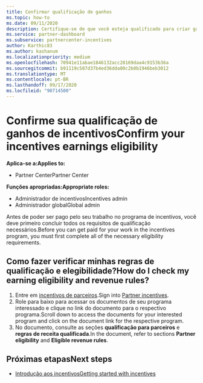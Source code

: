 ```yaml
---
title: Confirmar qualificação de ganhos
ms.topic: how-to
ms.date: 09/11/2020
description: Certifique-se de que você esteja qualificado para criar ganhos e seja pago sob o programa incentivos.
ms.service: partner-dashboard
ms.subservice: partnercenter-incentives
author: Karthic83
ms.author: kashanum
ms.localizationpriority: medium
ms.openlocfilehash: 70941e11abae1846132acc28169daa4c9153b36a
ms.sourcegitcommit: b91119c587d37b4ed36dda00c2b0b1946beb3012
ms.translationtype: MT
ms.contentlocale: pt-BR
ms.lasthandoff: 09/17/2020
ms.locfileid: "90714500"
---
```

# <a name="confirm-your-incentives-earnings-eligibility"></a><span data-ttu-id="12054-103">Confirme sua qualificação de ganhos de incentivos</span><span class="sxs-lookup"><span data-stu-id="12054-103">Confirm your incentives earnings eligibility</span></span>

<span data-ttu-id="12054-104">**Aplica-se a:**</span><span class="sxs-lookup"><span data-stu-id="12054-104">**Applies to:**</span></span>

- <span data-ttu-id="12054-105">Partner Center</span><span class="sxs-lookup"><span data-stu-id="12054-105">Partner Center</span></span>

<span data-ttu-id="12054-106">**Funções apropriadas:**</span><span class="sxs-lookup"><span data-stu-id="12054-106">**Appropriate roles:**</span></span>

- <span data-ttu-id="12054-107">Administrador de incentivos</span><span class="sxs-lookup"><span data-stu-id="12054-107">Incentives admin</span></span>
- <span data-ttu-id="12054-108">Administrador global</span><span class="sxs-lookup"><span data-stu-id="12054-108">Global admin</span></span>

<span data-ttu-id="12054-109">Antes de poder ser pago pelo seu trabalho no programa de incentivos, você deve primeiro concluir todos os requisitos de qualificação necessários.</span><span class="sxs-lookup"><span data-stu-id="12054-109">Before you can get paid for your work in the incentives program, you must first complete all of the necessary eligibility requirements.</span></span>

## <a name="how-do-i-check-my-earning-eligibility-and-revenue-rules"></a><span data-ttu-id="12054-110">Como fazer verificar minhas regras de qualificação e elegibilidade?</span><span class="sxs-lookup"><span data-stu-id="12054-110">How do I check my earning eligibility and revenue rules?</span></span>

1. <span data-ttu-id="12054-111">Entre em [incentivos de parceiros](https://partner.microsoft.com/membership/partner-incentives).</span><span class="sxs-lookup"><span data-stu-id="12054-111">Sign into [Partner incentives](https://partner.microsoft.com/membership/partner-incentives).</span></span>
2. <span data-ttu-id="12054-112">Role para baixo para acessar os documentos de seu programa interessado e clique no link do documento para o respectivo programa.</span><span class="sxs-lookup"><span data-stu-id="12054-112">Scroll down to access the documents for your interested program and click on the document link for the respective program.</span></span>
3. <span data-ttu-id="12054-113">No documento, consulte as seções **qualificação para parceiros** e **regras de receita qualificada**.</span><span class="sxs-lookup"><span data-stu-id="12054-113">In the document, refer to sections **Partner eligibility** and **Eligible revenue rules**.</span></span>

## <a name="next-steps"></a><span data-ttu-id="12054-114">Próximas etapas</span><span class="sxs-lookup"><span data-stu-id="12054-114">Next steps</span></span>

- [<span data-ttu-id="12054-115">Introdução aos incentivos</span><span class="sxs-lookup"><span data-stu-id="12054-115">Getting started with incentives</span></span>](incentives-get-started-intro.md)
